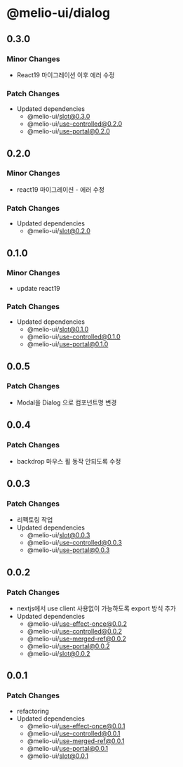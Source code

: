 # @melio-ui/dialog

## 0.3.0

### Minor Changes

- React19 마이그레이션 이후 에러 수정

### Patch Changes

- Updated dependencies
  - @melio-ui/slot@0.3.0
  - @melio-ui/use-controlled@0.2.0
  - @melio-ui/use-portal@0.2.0

## 0.2.0

### Minor Changes

- react19 마이그레이션 - 에러 수정

### Patch Changes

- Updated dependencies
  - @melio-ui/slot@0.2.0

## 0.1.0

### Minor Changes

- update react19

### Patch Changes

- Updated dependencies
  - @melio-ui/slot@0.1.0
  - @melio-ui/use-controlled@0.1.0
  - @melio-ui/use-portal@0.1.0

## 0.0.5

### Patch Changes

- Modal을 Dialog 으로 컴포넌트명 변경

## 0.0.4

### Patch Changes

- backdrop 마우스 휠 동작 안되도록 수정

## 0.0.3

### Patch Changes

- 리펙토링 작업
- Updated dependencies
  - @melio-ui/slot@0.0.3
  - @melio-ui/use-controlled@0.0.3
  - @melio-ui/use-portal@0.0.3

## 0.0.2

### Patch Changes

- nextjs에서 use client 사용없이 가능하도록 export 방식 추가
- Updated dependencies
  - @melio-ui/use-effect-once@0.0.2
  - @melio-ui/use-controlled@0.0.2
  - @melio-ui/use-merged-ref@0.0.2
  - @melio-ui/use-portal@0.0.2
  - @melio-ui/slot@0.0.2

## 0.0.1

### Patch Changes

- refactoring
- Updated dependencies
  - @melio-ui/use-effect-once@0.0.1
  - @melio-ui/use-controlled@0.0.1
  - @melio-ui/use-merged-ref@0.0.1
  - @melio-ui/use-portal@0.0.1
  - @melio-ui/slot@0.0.1
